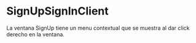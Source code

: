# SignUpSignInClient

La ventana SignUp tiene un menu contextual que se muestra al dar 
click derecho en la ventana.
